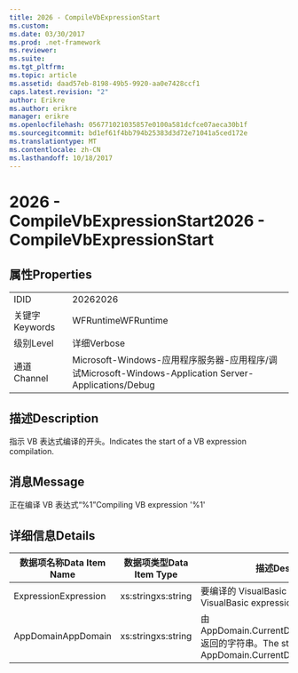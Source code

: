 ```yaml
---
title: 2026 - CompileVbExpressionStart
ms.custom: 
ms.date: 03/30/2017
ms.prod: .net-framework
ms.reviewer: 
ms.suite: 
ms.tgt_pltfrm: 
ms.topic: article
ms.assetid: daad57eb-8198-49b5-9920-aa0e7428ccf1
caps.latest.revision: "2"
author: Erikre
ms.author: erikre
manager: erikre
ms.openlocfilehash: 056771021035857e0100a581dcfce07aeca30b1f
ms.sourcegitcommit: bd1ef61f4bb794b25383d3d72e71041a5ced172e
ms.translationtype: MT
ms.contentlocale: zh-CN
ms.lasthandoff: 10/18/2017
---
```

# <a name="2026---compilevbexpressionstart"></a><span data-ttu-id="51c54-102">2026 - CompileVbExpressionStart</span><span class="sxs-lookup"><span data-stu-id="51c54-102">2026 - CompileVbExpressionStart</span></span>
## <a name="properties"></a><span data-ttu-id="51c54-103">属性</span><span class="sxs-lookup"><span data-stu-id="51c54-103">Properties</span></span>  
  
|||  
|-|-|  
|<span data-ttu-id="51c54-104">ID</span><span class="sxs-lookup"><span data-stu-id="51c54-104">ID</span></span>|<span data-ttu-id="51c54-105">2026</span><span class="sxs-lookup"><span data-stu-id="51c54-105">2026</span></span>|  
|<span data-ttu-id="51c54-106">关键字</span><span class="sxs-lookup"><span data-stu-id="51c54-106">Keywords</span></span>|<span data-ttu-id="51c54-107">WFRuntime</span><span class="sxs-lookup"><span data-stu-id="51c54-107">WFRuntime</span></span>|  
|<span data-ttu-id="51c54-108">级别</span><span class="sxs-lookup"><span data-stu-id="51c54-108">Level</span></span>|<span data-ttu-id="51c54-109">详细</span><span class="sxs-lookup"><span data-stu-id="51c54-109">Verbose</span></span>|  
|<span data-ttu-id="51c54-110">通道</span><span class="sxs-lookup"><span data-stu-id="51c54-110">Channel</span></span>|<span data-ttu-id="51c54-111">Microsoft-Windows-应用程序服务器-应用程序/调试</span><span class="sxs-lookup"><span data-stu-id="51c54-111">Microsoft-Windows-Application Server-Applications/Debug</span></span>|  
  
## <a name="description"></a><span data-ttu-id="51c54-112">描述</span><span class="sxs-lookup"><span data-stu-id="51c54-112">Description</span></span>  
 <span data-ttu-id="51c54-113">指示 VB 表达式编译的开头。</span><span class="sxs-lookup"><span data-stu-id="51c54-113">Indicates the start of a VB expression compilation.</span></span>  
  
## <a name="message"></a><span data-ttu-id="51c54-114">消息</span><span class="sxs-lookup"><span data-stu-id="51c54-114">Message</span></span>  
 <span data-ttu-id="51c54-115">正在编译 VB 表达式“%1”</span><span class="sxs-lookup"><span data-stu-id="51c54-115">Compiling VB expression '%1'</span></span>  
  
## <a name="details"></a><span data-ttu-id="51c54-116">详细信息</span><span class="sxs-lookup"><span data-stu-id="51c54-116">Details</span></span>  
  
|<span data-ttu-id="51c54-117">数据项名称</span><span class="sxs-lookup"><span data-stu-id="51c54-117">Data Item Name</span></span>|<span data-ttu-id="51c54-118">数据项类型</span><span class="sxs-lookup"><span data-stu-id="51c54-118">Data Item Type</span></span>|<span data-ttu-id="51c54-119">描述</span><span class="sxs-lookup"><span data-stu-id="51c54-119">Description</span></span>|  
|--------------------|--------------------|-----------------|  
|<span data-ttu-id="51c54-120">Expression</span><span class="sxs-lookup"><span data-stu-id="51c54-120">Expression</span></span>|<span data-ttu-id="51c54-121">xs:string</span><span class="sxs-lookup"><span data-stu-id="51c54-121">xs:string</span></span>|<span data-ttu-id="51c54-122">要编译的 VisualBasic 表达式。</span><span class="sxs-lookup"><span data-stu-id="51c54-122">The VisualBasic expression to compile.</span></span>|  
|<span data-ttu-id="51c54-123">AppDomain</span><span class="sxs-lookup"><span data-stu-id="51c54-123">AppDomain</span></span>|<span data-ttu-id="51c54-124">xs:string</span><span class="sxs-lookup"><span data-stu-id="51c54-124">xs:string</span></span>|<span data-ttu-id="51c54-125">由 AppDomain.CurrentDomain.FriendlyName 返回的字符串。</span><span class="sxs-lookup"><span data-stu-id="51c54-125">The string returned by AppDomain.CurrentDomain.FriendlyName.</span></span>|
